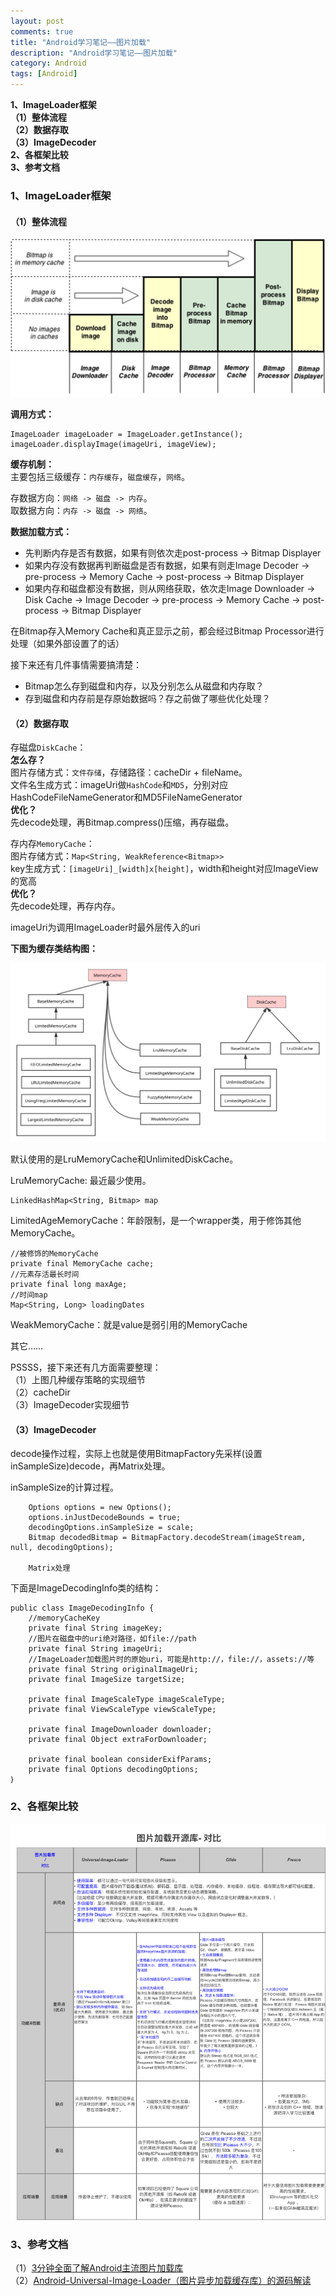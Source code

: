 ```yaml
---
layout: post
comments: true
title: "Android学习笔记——图片加载"
description: "Android学习笔记——图片加载"
category: Android
tags: [Android]
---
```


**1、ImageLoader框架**    
**（1）整体流程**    
**（2）数据存取**    
**（3）ImageDecoder**    
**2、各框架比较**    
**3、参考文档**    

<!--more-->

### 1、ImageLoader框架    

#### （1）整体流程    

![](/image/2018-05-17-learning-notes-image-loader/UIL_Flow.png)

**调用方式：**

    ImageLoader imageLoader = ImageLoader.getInstance();
    imageLoader.displayImage(imageUri, imageView);        
    
**缓存机制：**    
主要包括三级缓存：`内存缓存`，`磁盘缓存`，`网络`。    

存数据方向：`网络 -> 磁盘 -> 内存`。    
取数据方向：`内存 -> 磁盘 -> 网络`。    

**数据加载方式：**    

- 先判断内存是否有数据，如果有则依次走post-process -> Bitmap Displayer    
- 如果内存没有数据再判断磁盘是否有数据，如果有则走Image Decoder -> pre-process -> Memory Cache -> post-process -> Bitmap Displayer     
- 如果内存和磁盘都没有数据，则从网络获取，依次走Image Downloader -> Disk Cache -> Image Decoder -> pre-process -> Memory Cache -> post-process -> Bitmap Displayer    

在Bitmap存入Memory Cache和真正显示之前，都会经过Bitmap Processor进行处理（如果外部设置了的话）    

接下来还有几件事情需要搞清楚：    

- Bitmap怎么存到磁盘和内存，以及分别怎么从磁盘和内存取？        
- 存到磁盘和内存前是存原始数据吗？存之前做了哪些优化处理？    

#### （2）数据存取    

存磁盘`DiskCache`：    
**怎么存？**    
图片存储方式：`文件存储`，存储路径：cacheDir + fileName。    
文件名生成方式：imageUri做`HashCode`和`MD5`，分别对应HashCodeFileNameGenerator和MD5FileNameGenerator    
**优化？**    
先decode处理，再Bitmap.compress()压缩，再存磁盘。


存内存`MemoryCache`：    
图片存储方式：`Map<String, WeakReference<Bitmap>>`    
key生成方式：`[imageUri]_[width]x[height]`，width和height对应ImageView的宽高    
**优化？**    
先decode处理，再存内存。


imageUri为调用ImageLoader时最外层传入的uri

**下图为缓存类结构图：**    

![](/image/2018-05-17-learning-notes-image-loader/MemoryCache-DiskCache.svg)    

默认使用的是LruMemoryCache和UnlimitedDiskCache。

LruMemoryCache: 最近最少使用。
    
    LinkedHashMap<String, Bitmap> map    

LimitedAgeMemoryCache：年龄限制，是一个wrapper类，用于修饰其他MemoryCache。

    //被修饰的MemoryCache
	private final MemoryCache cache;
	//元素存活最长时间
	private final long maxAge;
	//时间map
    Map<String, Long> loadingDates

WeakMemoryCache：就是value是弱引用的MemoryCache

其它……


PSSSS，接下来还有几方面需要整理：    
（1）上图几种缓存策略的实现细节        
（2）cacheDir    
（3）ImageDecoder实现细节    


#### （3）ImageDecoder    

decode操作过程，实际上也就是使用BitmapFactory先采样(设置inSampleSize)decode，再Matrix处理。

inSampleSize的计算过程。

		Options options = new Options();
		options.inJustDecodeBounds = true;
        decodingOptions.inSampleSize = scale;
        Bitmap decodedBitmap = BitmapFactory.decodeStream(imageStream, null, decodingOptions);
        
        Matrix处理
        



下面是ImageDecodingInfo类的结构：

    public class ImageDecodingInfo {
        //memoryCacheKey
	    private final String imageKey;
        //图片在磁盘中的uri绝对路径，如file://path
    	private final String imageUri;
    	//ImageLoader加载图片时的原始uri，可能是http://，file://，assets://等
	    private final String originalImageUri;
    	private final ImageSize targetSize;

	    private final ImageScaleType imageScaleType;
    	private final ViewScaleType viewScaleType;

	    private final ImageDownloader downloader;
    	private final Object extraForDownloader;

	    private final boolean considerExifParams;
    	private final Options decodingOptions;
    ｝

### 2、各框架比较    

![](/image/2018-05-17-learning-notes-image-loader/image_loader_compare.png)    

### 3、参考文档    

（1）[3分钟全面了解Android主流图片加载库](https://blog.csdn.net/carson_ho/article/details/51939774)    
（2）[Android-Universal-Image-Loader（图片异步加载缓存库）的源码解读](https://blog.csdn.net/u011733020/article/details/51043810)

